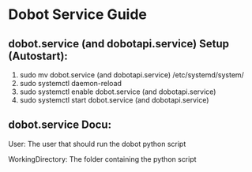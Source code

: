 # Dobot Service Guide

## dobot.service (and dobotapi.service) Setup (Autostart):
1. sudo mv dobot.service (and dobotapi.service) /etc/systemd/system/
2. sudo systemctl daemon-reload
3. sudo systemctl enable dobot.service (and dobotapi.service)
4. sudo systemctl start dobot.service (and dobotapi.service)

## dobot.service Docu:
User: The user that should run the dobot python script

WorkingDirectory: The folder containing the python script
